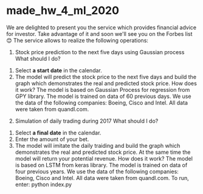 # made_hw_4_ml_2020
We are delighted to present you the service which provides financial advice for investor. Take advantage of it and soon we'll see you on the Forbes list :blush:
The service allows to realize the following operations:
1)    Stock price prediction to the next five days using Gaussian process
What should I do?
1.    Select **a start date** in the calendar.
2.    The model will predict the stock price to the next five days and build the graph which demonstrates the real and predicted stock price.
How does it work?
The model is based on Gaussian Process for regression from GPY library. The model is trained on data of 60 previous days. We use the data of the following companies: Boeing, Cisco and Intel. All data were taken from quandl.com.
2)    Simulation of daily trading during 2017
What should I do?
1.    Select **a final date** in the calendar.
2.    Enter the amount of your bet.
3.    The model will imitate the daily traiding and build the graph which demonstrates the real and predicted stock price. At the same time the model will return your potential revenue.
How does it work?
The model is based on LSTM from keras library. The model is trained on data of four previous years. We use the data of the following companies: Boeing, Cisco and Intel. All data were taken from quandl.com.
To run, enter:
python index.py
